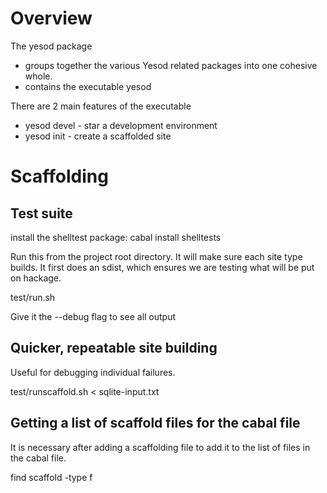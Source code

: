 # Overview

The yesod package
* groups together the various Yesod related packages into one cohesive whole.
* contains the executable yesod

There are 2 main features of the executable
* yesod devel - star a development environment
* yesod init - create a scaffolded site

# Scaffolding

## Test suite

install the shelltest package: cabal install shelltests

Run this from the project root directory. It will make sure each site type builds. It first does an sdist, which ensures we are testing what will be put on hackage.

  test/run.sh

Give it the --debug flag to see all output

## Quicker, repeatable site building

Useful for debugging individual failures.

  test/runscaffold.sh < sqlite-input.txt

## Getting a list of scaffold files for the cabal file

It is necessary after adding a scaffolding file to add it to the list of files in the cabal file.

  find scaffold -type f
